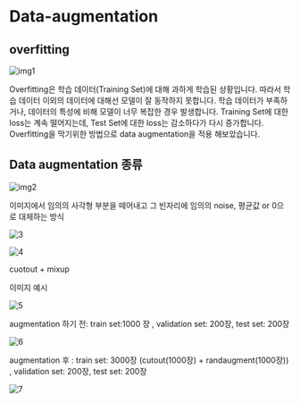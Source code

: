 # Data-augmentation
## overfitting
![img1](https://user-images.githubusercontent.com/97939479/167332770-dcaf7f35-aa56-4422-92e9-f051e3732e27.jpg)

Overfitting은 학습 데이터(Training Set)에 대해 과하게 학습된 상황입니다. 따라서 학습 데이터 이외의 데이터에 대해선 모델이 잘 동작하지 못합니다. 학습 데이터가 부족하거나, 데이터의 특성에 비해 모델이 너무 복잡한 경우 발생합니다. Training Set에 대한 loss는 계속 떨어지는데, Test Set에 대한 loss는 감소하다가 다시 증가합니다.
Overfitting을 막기위한 방법으로 data augmentation을 적용 해보았습니다.


## Data augmentation 종류
![img2](https://user-images.githubusercontent.com/97939479/167333135-d1a63d82-2c83-4263-b345-cc6676a3f65e.jpg)

이미지에서 임의의 사각형 부분을 떼어내고 그 빈자리에 임의의 noise, 평균값 or 0으로 대체하는 방식

![3](https://user-images.githubusercontent.com/97939479/167333254-7d152438-531a-4764-b30e-1845a93b0eb7.jpg)


![4](https://user-images.githubusercontent.com/97939479/167333289-7bf45aeb-7b91-46e4-8004-09c7359fcc99.jpg)

cuotout + mixup



이미지 예시


![5](https://user-images.githubusercontent.com/97939479/167333759-ea7098ae-e5c1-49f1-9917-eb07e0acf0fe.jpg)


augmentation 하기 전: train set:1000 장 , validation set: 200장, test set:  200장 

![6](https://user-images.githubusercontent.com/97939479/167334948-7da336dd-5d16-4bb7-a507-ad315f8250ea.jpg)

augmentation 후 : train set: 3000장 (cutout(1000장) + randaugment(1000장)) ,  validation set: 200장, test set:  200장 

![7](https://user-images.githubusercontent.com/97939479/167335505-5aac94f0-fab2-4430-bab9-6efb65fb9b26.jpg)

